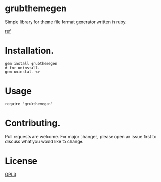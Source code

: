 # grubthemegen
Simple library for theme file format generator written in ruby.

[ref](https://www.gnu.org/software/grub/manual/grub/html_node/Theme-file-format.html)

# Installation.
```
gem install grubthemegen
# for uninstall.
gem uninstall <>
```

# Usage
```
require "grubthemegen"
```

# Contributing.
Pull requests are welcome. For major changes, please open an issue first to discuss what you would like to change.

# License
[GPL3](https://choosealicense.com/licenses/gpl-3.0/)
